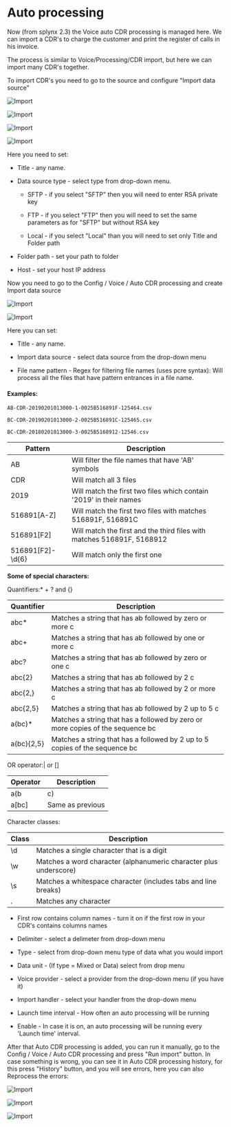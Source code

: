 Auto processing
==========

Now (from splynx 2.3) the Voice auto CDR processing is managed here. We can import a CDR's to charge the customer and print the register of calls in his invoice.

The process is similar to Voice/Processing/CDR import, but here we can import many CDR's together.

To import CDR's you need to go to the source and configure "Import data source"

![Import](1.png)

![Import](9.png)

![Import](2.png)

![Import](8.png)

Here you need to set:

  * Title - any name.

  * Data source type - select type from drop-down menu.

    * SFTP - if you select "SFTP" then you will need to enter RSA private key

    * FTP - if you select "FTP" then you will need to set the same parameters as for "SFTP" but without RSA key

    * Local - if you select "Local" than you will need to set only Title and Folder path

  * Folder path - set your path to folder

  * Host - set your host IP address

Now you need to go to the Config / Voice / Auto CDR processing and create Import data source

![Import](3.png)

![Import](4.png)

Here you can set:

  * Title - any name.

  * Import data source - select data source from the drop-down menu

  * File name pattern - Regex for filtering file names (uses pcre syntax):
    Will process all the files that have pattern entrances in a file name.

#### Examples:

    AB-CDR-20190201013000-1-0025B516891F-125464.csv

    BC-CDR-20190201013000-2-0025B516891C-125465.csv

    BC-CDR-20180201013000-3-0025B5168912-12546.csv

|Pattern         | Description                                                           |
|----------------|-----------------------------------------------------------------------|
|AB              | Will filter the file names that have 'AB' symbols                     |
|CDR             | Will match all 3 files                                                |
|2019            | Will match the first two files which contain '2019' in their names    |
|516891[A-Z]     | Will match the first two files with matches 516891F, 516891C          |
|516891[F2]      | Will match the first and the third files with matches 516891F, 5168912|
|516891[F2]-\d{6}|  Will match only the first one                                        |

**Some of special characters:**

Quantifiers:* + ? and {}

|Quantifier              | Description                                                                    |
|------------------------|--------------------------------------------------------------------------------|
|abc*                    | Matches a string that has ab followed by zero or more c                        |
|abc+                    | Matches a string that has ab followed by one or more c                         |
|abc?                    | Matches a string that has ab followed by zero or one c                         |
|abc{2}                  | Matches a string that has ab followed by 2 c                                   |
|abc{2,}                 | Matches a string that has ab followed by 2 or more c                           |
|abc{2,5}                | Matches a string that has ab followed by 2 up to 5 c                           |
|a(bc)*                  | Matches a string that has a followed by zero or more copies of the sequence bc |
|a(bc){2,5}              | Matches a string that has a followed by 2 up to 5 copies of the sequence bc    |

 OR operator:| or []

|Operator | Description                                                              |
|---------|--------------------------------------------------------------------------|
|a(b|c)   | Matches a string that has a followed by b or c                           |
|a[bc]    | Same as previous                                                         |

Character classes:

| Class | Description                                                                |
|-------|----------------------------------------------------------------------------|
| \d    | Matches a single character that is a digit                                 |
| \w    | Matches a word character (alphanumeric character plus underscore)          |
| \s    | Matches a whitespace character (includes tabs and line breaks)             |
| .     | Matches any character                                                      |

  * First row contains column names - turn it on if the first row in your CDR's contains columns names

  * Delimiter - select a delimeter from drop-down menu

  * Type - select from drop-down menu type of data what you would import

  * Data unit - (If type = Mixed or Data) select from drop menu

  * Voice provider - select a provider from the drop-down menu (if you have it)

  * Import handler - select your handler from the drop-down menu

  * Launch time interval - How often an auto processing will be running

  * Enable - In case it is on, an auto processing will be running every 'Launch time' interval.

After that Auto CDR processing is added, you can run it manually, go to the Config / Voice / Auto CDR processing and press "Run import" button.
In case something is wrong, you can see it in Auto CDR processing history, for this press "History" button, and you will see errors, here you can also Reprocess the errors:

![Import](5.png)

![Import](6.png)

![Import](7.png)
